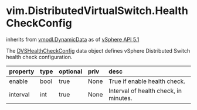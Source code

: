 vim.DistributedVirtualSwitch.HealthCheckConfig
==============================================
inherits from [vmodl.DynamicData](docs/vmodl.DynamicData.md)
as of [vSphere API 5.1](vim.version.md#vim.version.version8)


The <a href="vim.DistributedVirtualSwitch.HealthCheckConfig.md">DVSHealthCheckConfig</a> data object   defines vSphere Distributed Switch health check configuration.

| property | type | optional | priv | desc |
|:---------|:-----|:---------|:-----|:-----|
| enable | bool | true | None | True if enable health check. |
| interval | int | true | None | Interval of health check, in minutes. |


